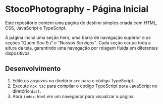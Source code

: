 # StocoPhotography - Página Inicial

Este repositório contém uma página de destino simples criada com HTML, CSS, JavaScript e TypeScript.

A página inclui uma seção hero, uma barra de navegação superior e as seções "Quem Sou Eu" e "Nossos Serviços". Cada seção ocupa toda a altura da tela, garantindo uma navegação por rolagem fluida em diferentes dispositivos.

## Desenvolvimento

1. Edite os arquivos no diretório `src` para o código TypeScript.
2. Execute `npx tsc` para compilar o código TypeScript para JavaScript no diretório `dist`.
3. Abra `index.html` em um navegador para visualizar a página.
